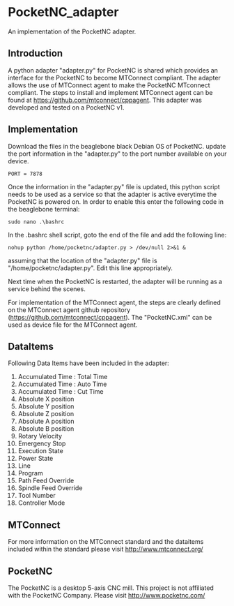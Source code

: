 # PocketNC_adapter
An implementation of the PocketNC adapter.

Introduction
------------
A python adapter "adapter.py" for PocketNC is shared which provides an interface for the PocketNC to become MTConnect compliant. The adapter allows the use of MTConnect agent to make the PocketNC MTconnect compliant. The steps to install and implement MTConnect agent can be found at https://github.com/mtconnect/cppagent. This adapter was developed and tested on a PocketNC v1.

Implementation
--------------
Download the files in the beaglebone black Debian OS of PocketNC. update the port information in the "adapter.py" to the port number available on your device.

`PORT = 7878`

Once the information in the "adapter.py" file is updated, this python script needs to be used as a service so that the adapter is active everytime the PocketNC is powered on. In order to enable this enter the following code in the beaglebone terminal:

`sudo nano .\bashrc`

In the .bashrc shell script, goto the end of the file and add the following line:

`nohup python /home/pocketnc/adapter.py > /dev/null 2>&1 &`

assuming that the location of the "adapter.py" file is "/home/pocketnc/adapter.py". Edit this line appropriately.

Next time when the PocketNC is restarted, the adapter will be running as a service behind the scenes.

For implementation of the MTConnect agent, the steps are clearly defined on the MTConnect agent github repository (https://github.com/mtconnect/cppagent). The "PocketNC.xml" can be used as device file for the MTConnect agent.

DataItems
---------
Following Data Items have been included in the adapter:

1.  Accumulated Time : Total Time
2.  Accumulated Time : Auto Time
3.  Accumulated Time : Cut Time
4.  Absolute X position
5.  Absolute Y position
6.  Absolute Z position
7.  Absolute A position
8.  Absolute B position
9.  Rotary Velocity 
10. Emergency Stop
11. Execution State
12. Power State
13. Line
14. Program
15. Path Feed Override
16. Spindle Feed Override
17. Tool Number
18. Controller Mode

MTConnect
---------
For more information on the MTConnect standard and the dataitems included within the standard please visit
http://www.mtconnect.org/

PocketNC
---------
The PocketNC is a desktop 5-axis CNC mill. This project is not affiliated with the PocketNC Company. Please visit
http://www.pocketnc.com/
